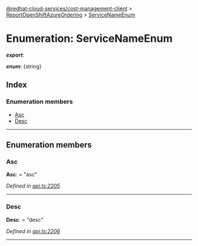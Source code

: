 [@redhat-cloud-services/cost-management-client](../README.md) > [ReportOpenShiftAzureOrdering](../modules/reportopenshiftazureordering.md) > [ServiceNameEnum](../enums/reportopenshiftazureordering.servicenameenum.md)

# Enumeration: ServiceNameEnum

*__export__*: 

*__enum__*: {string}

## Index

### Enumeration members

* [Asc](reportopenshiftazureordering.servicenameenum.md#asc)
* [Desc](reportopenshiftazureordering.servicenameenum.md#desc)

---

## Enumeration members

<a id="asc"></a>

###  Asc

**Asc**:  = "asc"

*Defined in [api.ts:2205](https://github.com/RedHatInsights/javascript-clients/blob/master/packages/cost-management/api.ts#L2205)*

___
<a id="desc"></a>

###  Desc

**Desc**:  = "desc"

*Defined in [api.ts:2206](https://github.com/RedHatInsights/javascript-clients/blob/master/packages/cost-management/api.ts#L2206)*

___


